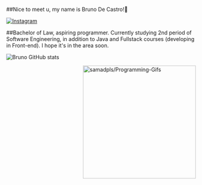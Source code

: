 ##Nice to meet u, my name is Bruno De Castro!🖖

[![Instagram](https://img.shields.io/badge/Instagram-E4405F?style=for-the-badge&logo=instagram&logoColor=white)](https://instagram.com/brunoccs100)

##Bachelor of Law, aspiring programmer. Currently studying 2nd period of Software Engineering, in addition to Java and Fullstack courses (developing in Front-end). I hope it's in the area soon.

![Bruno GitHub stats](https://github-readme-stats.vercel.app/api?username=browndark&show_icons=true&theme=dracula)


<a href='[https://github.com/samadpls/Programing-Gifs]([https://static.wixstatic.com/media/669c76_a5584e01166a4fb6a1743701983da7e2~mv2.gif)](https://static.wixstatic.com/media/669c76_a5584e01166a4fb6a1743701983da7e2~mv2.gif)'>
<img align='right' src='https://programming-gifs.cyclic.app' widht=100 height=300 alt='samadpls/Programming-Gifs'></a>
